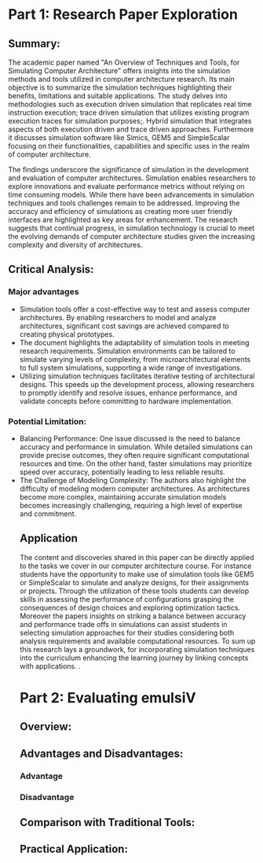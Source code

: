<h1>Part 1: Research Paper Exploration</h1>

<h2>Summary:</h2> 

<p>The academic paper named "An Overview of Techniques and Tools, for Simulating Computer Architecture" offers insights into the simulation methods and tools utilized in computer architecture research. Its main objective is to summarize the simulation techniques highlighting their benefits, limitations and suitable applications. The study delves into methodologies such as execution driven simulation that replicates real time instruction execution; trace driven simulation that utilizes existing program execution traces for simulation purposes;. Hybrid simulation that integrates aspects of both execution driven and trace driven approaches. Furthermore it discusses simulation software like Simics, GEM5 and SimpleScalar focusing on their functionalities, capabilities and specific uses in the realm of computer architecture.</p>

<p>The findings underscore the significance of simulation in the development and evaluation of computer architectures. Simulation enables researchers to explore innovations and evaluate performance metrics without relying on time consuming models. While there have been advancements in simulation techniques and tools challenges remain to be addressed. Improving the accuracy and efficiency of simulations as creating more user friendly interfaces are highlighted as key areas for enhancement. The research suggests that continual progress, in simulation technology is crucial to meet the evolving demands of computer architecture studies given the increasing complexity and diversity of architectures.</p>


<h2>Critical Analysis:</h2> 

<h3>Major advantages</h3>

<ul>

<li>Simulation tools offer a cost-effective way to test and assess computer architectures. By enabling researchers to model and analyze architectures, significant cost savings are achieved compared to creating physical prototypes.</li>

<li>The document highlights the adaptability of simulation tools in meeting research requirements. Simulation environments can be tailored to simulate varying levels of complexity, from microarchitectural elements to full system simulations, supporting a wide range of investigations.</li>

<li>Utilizing simulation techniques facilitates iterative testing of architectural designs. This speeds up the development process, allowing researchers to promptly identify and resolve issues, enhance performance, and validate concepts before committing to hardware implementation.</li>

</ul>

<h3>Potential Limitation:</h3> 

<ul>

<li>Balancing Performance: One issue discussed is the need to balance accuracy and performance in simulation. While detailed simulations can provide precise outcomes, they often require significant computational resources and time. On the other hand, faster simulations may prioritize speed over accuracy, potentially leading to less reliable results.</li>

<li>The Challenge of Modeling Complexity: The authors also highlight the difficulty of modeling modern computer architectures. As architectures become more complex, maintaining accurate simulation models becomes increasingly challenging, requiring a high level of expertise and commitment.</li>

<h2>Application</h2>

<p>The content and discoveries shared in this paper can be directly applied to the tasks we cover in our computer architecture course. For instance students have the opportunity to make use of simulation tools like GEM5 or SimpleScalar to simulate and analyze designs, for their assignments or projects. Through the utilization of these tools students can develop skills in assessing the performance of configurations grasping the consequences of design choices and exploring optimization tactics. Moreover the papers insights on striking a balance between accuracy and performance trade offs in simulations can assist students in selecting simulation approaches for their studies considering both analysis requirements and available computational resources. To sum up this research lays a groundwork, for incorporating simulation techniques into the curriculum enhancing the learning journey by linking concepts with applications.
.</p>

<h1>Part 2: Evaluating emulsiV</h1>

<h2>Overview:</h2>

<h2>Advantages and Disadvantages:</h2>

<h3>Advantage</h3>

<h3>Disadvantage</h3>

<h2>Comparison with Traditional Tools:</h2>

<h2>Practical Application:</h2>

